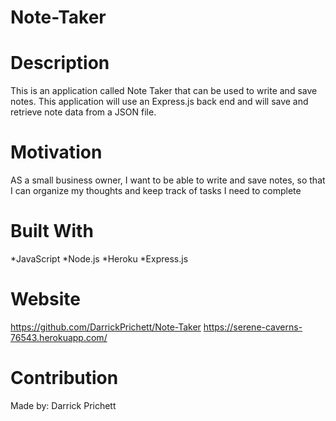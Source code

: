 # Note-Taker

# Description

This is an application called Note Taker that can be used to write and save notes. This application will use an Express.js back end and will save and retrieve note data from a JSON file.

# Motivation

AS a small business owner, I want to be able to write and save notes, so that I can organize my thoughts and keep track of tasks I need to complete

# Built With

*JavaScript *Node.js *Heroku *Express.js

# Website

https://github.com/DarrickPrichett/Note-Taker
https://serene-caverns-76543.herokuapp.com/

# Contribution

Made by: Darrick Prichett
